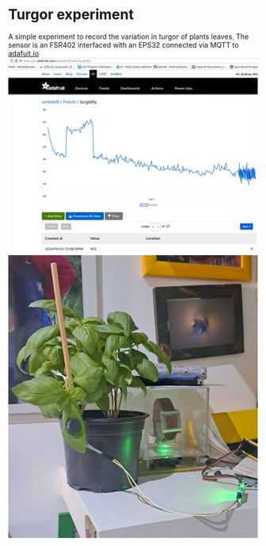 # Turgor experiment

A simple experiment to record the variation in turgor of plants leaves. The sensor is an FSR402 interfaced with an EPS32 connected via MQTT to [adafuit.io](https://io.adafruit.com/avitaletti/feeds/turgidity)  
![](mqtt_adafruit.png)
![](basilico.png)